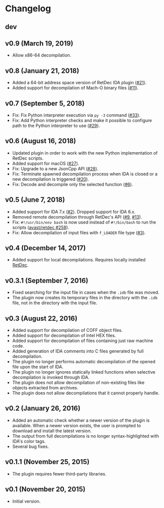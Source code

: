 # Changelog

## dev

## v0.9 (March 19, 2019)

* Allow x86-64 decompilation.

## v0.8 (January 21, 2018)

* Added a 64-bit address space version of RetDec IDA plugin ([#21](https://github.com/avast/retdec-idaplugin/issues/21)).
* Added support for decompilation of Mach-O binary files ([#11](https://github.com/avast/retdec-idaplugin/issues/11)).

## v0.7 (September 5, 2018)

* Fix: Fix Python interpreter execution via `py -3` command ([#33](https://github.com/avast/retdec-idaplugin/pull/33)).
* Fix: Add Python interpreter checks and make it possible to configure path to the Python interpreter to use ([#29](https://github.com/avast/retdec-idaplugin/issues/29#issuecomment-417363723)).

## v0.6 (August 16, 2018)

* Updated plugin in order to work with the new Python implementation of RetDec scripts.
* Added support for macOS ([#27](https://github.com/avast/retdec-idaplugin/pull/27)).
* Fix: Upgrade to a new JsonCpp API ([#28](https://github.com/avast/retdec-idaplugin/pull/28)).
* Fix: Terminate spawned decompilation process when IDA is closed or a new decompilation is triggered ([#20](https://github.com/avast/retdec-idaplugin/issues/20)).
* Fix: Decode and decompile only the selected function ([#6](https://github.com/avast/retdec-idaplugin/issues/6)).

## v0.5 (June 7, 2018)

* Added support for IDA 7.x ([#2](https://github.com/avast/retdec-idaplugin/issues/2)). Dropped support for IDA 6.x.
* Removed remote decompilation through RetDec's API ([#9](https://github.com/avast/retdec-idaplugin/issues/9), [#13](https://github.com/avast/retdec-idaplugin/issues/13)).
* Fix: `#!/usr/bin/env bash` is now used instead of `#!/bin/bash` to run the scripts ([avast/retdec #258](https://github.com/avast/retdec/issues/258)).
* Fix: Allow decompilation of input files with `f_LOADER` file type ([#3](https://github.com/avast/retdec-idaplugin/issues/3)).

## v0.4 (December 14, 2017)

* Added support for local decompilations. Requires locally installed [RetDec](https://github.com/avast/retdec).

## v0.3.1 (September 7, 2016)

* Fixed searching for the input file in cases when the `.idb` file was moved.
* The plugin now creates its temporary files in the directory with the `.idb` file, not in the directory with the input file.

## v0.3 (August 22, 2016)

* Added support for decompilation of COFF object files.
* Added support for decompilation of Intel HEX files.
* Added support for decompilation of files containing just raw machine code.
* Added generation of IDA comments into C files generated by full decompilation.
* The plugin no longer performs automatic decompilation of the opened file upon the start of IDA.
* The plugin no longer ignores statically linked functions when selective decompilation is invoked through IDA.
* The plugin does not allow decompilation of non-existing files like objects extracted from archives.
* The plugin does not allow decompilations that it cannot properly handle.

## v0.2 (January 26, 2016)

* Added an automatic check whether a newer version of the plugin is available. When a newer version exists, the user is prompted to download and install the latest version.
* The output from full decompilations is no longer syntax-highlighted with IDA's color tags.
* Several bug fixes.

## v0.1.1 (November 25, 2015)

* The plugin requires fewer third-party libraries.

## v0.1 (November 20, 2015)

* Initial version.
